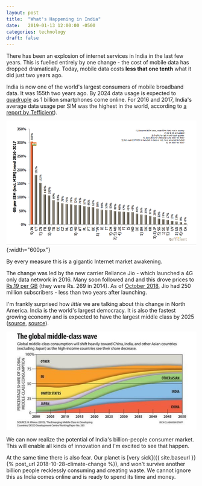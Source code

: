 ```yaml
---
layout: post
title:  "What's Happening in India"
date:   2019-01-13 12:00:00 -0500
categories: technology
draft: false
---
```


There has been an explosion of internet services in India in the last few years. This is
fuelled entirely by one change - the cost of mobile data has dropped dramatically. Today, mobile data costs **less that one tenth** what it did just two years ago. 

India is now one of the world's largest consumers of mobile broadband data. It was 155th two years ago. By 2024 data usage is expected to [quadruple](https://gadgets.ndtv.com/mobiles/news/india-to-have-1-billion-smartphones-by-2024-data-usage-to-grow-by-4x-ercisson-1954167) as 1 billion smartphones come online. For 2016 and 2017, India's average data usage per SIM was the highest in the world, according to [a report by Tefficient](https://tefficient.com/wp-content/uploads/2018/07/tefficient-industry-analysis-1-2018-mobile-data-usage-and-revenue-FY-2017-per-country-10-July-2018.pdf)).

![Data Usage Per SIM](/assets/img/data-usage-per-sim.png){:width="600px"}

By every measure this is a gigantic Internet market awakening.

The change was led by the new carrier Reliance Jio -  which launched a 4G only data network in 2016. Many soon followed and and this drove prices to [Rs.19 per GB](https://timesofindia.indiatimes.com/business/india-business/indians-gorging-on-mobile-data-usage-goes-up-15-times-in-3-yrs/articleshow/64432913.cms) (they were Rs. 269 in 2014). As of [October 2018](https://www.indiatoday.in/technology/news/story/india-top-mobile-data-consuming-nation-mukesh-ambani-1375253-2018-10-25), Jio had 250 million subscribers - less than two years after launching.

I'm frankly surprised how _little_ we are talking about this change in North America. India is the world's largest democracy. It is also the fastest growing economy and is expected to have the largest middle class by 2025 ([source](https://www.weforum.org/agenda/2016/11/6-surprising-facts-about-india-s-exploding-middle-class/), [source](https://www.financialexpress.com/economy/after-japan-india-poised-to-overtake-us-to-become-2nd-largest-middle-class-market-in-less-than-4-years/1289336/)).

![India Middle Class](/assets/img/india-middle-class.jpg)

We can now realize the potential of India's billion-people consumer market. This will enable all kinds of innovation and I'm excited to see that happen.

At the same time there is also fear. Our planet is [very sick]({{ site.baseurl }}{% post_url 2018-10-28-climate-change %}), and won't survive another billion people recklessly consuming and creating waste. We cannot ignore this as India comes online and is ready to spend its time and money.